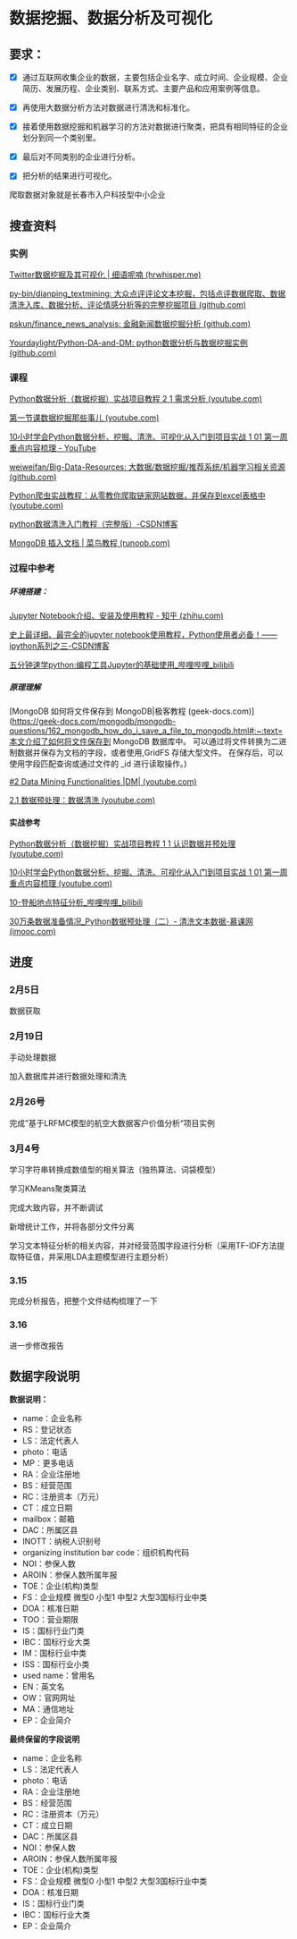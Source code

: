 # 数据挖掘、数据分析及可视化

## 要求：



- [x] 通过互联网收集企业的数据，主要包括企业名字、成立时间、企业规模、企业简历、发展历程、企业类别、联系方式、主要产品和应用案例等信息。
- [x] 再使用大数据分析方法对数据进行清洗和标准化。
- [x] 接着使用数据挖掘和机器学习的方法对数据进行聚类，把具有相同特征的企业划分到同一个类别里。
- [x] 最后对不同类别的企业进行分析。
- [x] 把分析的结果进行可视化。



爬取数据对象就是长春市入户科技型中小企业



## 搜查资料

### 实例

[Twitter数据挖掘及其可视化 | 细语呢喃 (hrwhisper.me)](https://www.hrwhisper.me/twitter-data-mining-and-visualization/)

[py-bin/dianping_textmining: 大众点评评论文本挖掘，包括点评数据爬取、数据清洗入库、数据分析、评论情感分析等的完整挖掘项目 (github.com)](https://github.com/py-bin/dianping_textmining)

[pskun/finance_news_analysis: 金融新闻数据挖掘分析 (github.com)](https://github.com/pskun/finance_news_analysis)

[Yourdaylight/Python-DA-and-DM: python数据分析与数据挖掘实例 (github.com)](https://github.com/Yourdaylight/Python-DA-and-DM)

### 课程

[Python数据分析（数据挖掘）实战项目教程 2 1 需求分析 (youtube.com)](https://www.youtube.com/watch?v=SWIXcOW3mxk&list=PLWfX9jo0AdkxPUOh10cp7OdDuU8eLS3ls&index=6)

[第一节课数据挖掘那些事儿 (youtube.com)](https://www.youtube.com/watch?v=k1ID2-v9vXk&list=PL4B2N39WHsDQ80bvRP8hNfGAnKrob_S-b)

[10小时学会Python数据分析、挖掘、清洗、可视化从入门到项目实战 1 01 第一周重点内容梳理 - YouTube](https://www.youtube.com/watch?v=UVDQVNKO4UU&list=PLWfX9jo0Adkz11UU7ixrGoMujkXbhXvI3)

[weiweifan/Big-Data-Resources: 大数据/数据挖掘/推荐系统/机器学习相关资源 (github.com)](https://github.com/weiweifan/Big-Data-Resources)



[Python爬虫实战教程：从零教你爬取链家网站数据，并保存到excel表格中 (youtube.com)](https://www.youtube.com/watch?v=SGHSuRv0MKE)

[python数据清洗入门教程（完整版）-CSDN博客](https://blog.csdn.net/liumengqi11/article/details/113174269)

[MongoDB 插入文档 | 菜鸟教程 (runoob.com)](https://www.runoob.com/mongodb/mongodb-insert.html)

### 过程中参考

##### 环境搭建：

[Jupyter Notebook介绍、安装及使用教程 - 知乎 (zhihu.com)](https://zhuanlan.zhihu.com/p/33105153)

[史上最详细、最完全的jupyter notebook使用教程，Python使用者必备！——ipython系列之三-CSDN博客](https://blog.csdn.net/qq_27825451/article/details/84427269)

[五分钟速学python:编程工具Jupyter的基础使用_哔哩哔哩_bilibili](https://www.bilibili.com/video/BV1tE411i7DR/?spm_id_from=333.337.search-card.all.click&vd_source=4c0931fca36737f651f105a346701138)

##### 原理理解

[MongoDB 如何将文件保存到 MongoDB|极客教程 (geek-docs.com)](https://geek-docs.com/mongodb/mongodb-questions/162_mongodb_how_do_i_save_a_file_to_mongodb.html#:~:text=本文介绍了如何将文件保存到 MongoDB 数据库中。 可以通过将文件转换为二进制数据并保存为文档的字段，或者使用,GridFS 存储大型文件。 在保存后，可以使用字段匹配查询或通过文件的 _id 进行读取操作。)

[#2 Data Mining Functionalities |DM| (youtube.com)](https://www.youtube.com/watch?v=YCBMSg9Ogx8&list=PLmAmHQ-_5ySxFoIGmY1MJao-XYvYGxxgj&index=2)

[2.1  数据预处理：数据清洗 (youtube.com)](https://www.youtube.com/watch?v=AiEw9cQEb84&list=PLSsYR1LcSWEw3tmyYJqZBqDvBm3iKvJ7R&index=9)

#### 实战参考

[Python数据分析（数据挖掘）实战项目教程 1 1 认识数据并预处理 (youtube.com)](https://www.youtube.com/watch?v=xFOP-H7GCqY&list=PLWfX9jo0AdkxPUOh10cp7OdDuU8eLS3ls)

[10小时学会Python数据分析、挖掘、清洗、可视化从入门到项目实战 1 01 第一周重点内容梳理 (youtube.com)](https://www.youtube.com/watch?v=UVDQVNKO4UU&list=PLWfX9jo0Adkz11UU7ixrGoMujkXbhXvI3&index=1)

[10-登船地点特征分析_哔哩哔哩_bilibili](https://www.bilibili.com/video/BV1TX4y1D7H4?p=10&vd_source=4c0931fca36737f651f105a346701138)

[30万条数据准备情况_Python数据预处理（二）- 清洗文本数据-慕课网 (imooc.com)](https://www.imooc.com/video/19590)

## 进度

### 2月5日 

数据获取

### 2月19日

手动处理数据

加入数据库并进行数据处理和清洗

### 2月26号

完成”基于LRFMC模型的航空大数据客户价值分析“项目实例

### 3月4号

学习字符串转换成数值型的相关算法（独热算法、词袋模型）

学习KMeans聚类算法

完成大致内容，并不断调试

新增统计工作，并将各部分文件分离

学习文本特征分析的相关内容，并对经营范围字段进行分析（采用TF-IDF方法提取特征值，并采用LDA主题模型进行主题分析）

### 3.15

完成分析报告，把整个文件结构梳理了一下

### 3.16

进一步修改报告

## 数据字段说明

**数据说明：**

- name：企业名称
- RS：登记状态
- LS：法定代表人
- photo：电话
- MP：更多电话
- RA：企业注册地
- BS：经营范围
- RC：注册资本（万元）
- CT：成立日期
- mailbox：邮箱
- DAC：所属区县
- INOTT：纳税人识别号
- organizing institution bar code：组织机构代码
- NOI：参保人数
- AROIN：参保人数所属年报
- TOE：企业(机构)类型
- FS：企业规模 微型0 小型1 中型2 大型3国标行业中类
- DOA：核准日期
- TOO：营业期限
- IS：国标行业门类
- IBC：国标行业大类
- IM：国标行业中类
- ISS：国标行业小类
- used name：曾用名
- EN：英文名
- OW：官网网址
- MA：通信地址
- EP：企业简介

**最终保留的字段说明**

- name：企业名称
- LS：法定代表人
- photo：电话
- RA：企业注册地
- BS：经营范围
- RC：注册资本（万元）
- CT：成立日期
- DAC：所属区县
- NOI：参保人数
- AROIN：参保人数所属年报
- TOE：企业(机构)类型
- FS：企业规模 微型0 小型1 中型2 大型3国标行业中类
- DOA：核准日期
- IS：国标行业门类
- IBC：国标行业大类
- EP：企业简介
